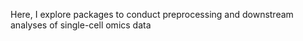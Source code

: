 Here, I explore packages to conduct preprocessing and downstream analyses of single-cell omics data
